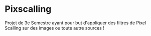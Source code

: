 # Pixscalling

Projet de 3e Semestre ayant pour but d'appliquer des filtres de Pixel Scalling sur des images ou toute autre sources ! 
